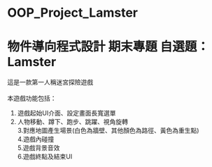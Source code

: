 # OOP_Project_Lamster

# 物件導向程式設計 期末專題 自選題：Lamster
這是一款第一人稱迷宮探險遊戲</br>
</br>
本遊戲功能包括：

1. 遊戲起始UI介面、設定畫面長寬選單</br>
2. 人物移動、蹲下、跑步、跳躍、視角旋轉</br>
3.對應地圖產生場景(白色為牆壁、其他顏色為路徑、黃色為重生點)</br>
4.遊戲內碰撞</br>
5.遊戲背景音效</br>
6.遊戲終點及結束UI</br>
